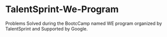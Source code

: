 # TalentSprint-We-Program

Problems Solved during the BootcCamp named WE program organized by TalentSprint and Supported by Google.
